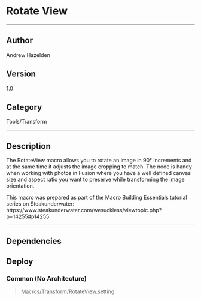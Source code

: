 # Rotate View
___

## Author
Andrew Hazelden

## Version
1.0

## Category
Tools/Transform

___

## Description
<p>The RotateView macro allows you to rotate an image in 90&deg; increments and at the same time it adjusts the image cropping to match. The node is handy when working with photos in Fusion where you have a well defined canvas size and aspect ratio you want to preserve while transforming the image orientation.</p>

<p>This macro was prepared as part of the Macro Building Essentials tutorial series on Steakunderwater:<br>
https://www.steakunderwater.com/wesuckless/viewtopic.php?p=14255#p14255</p>


___

## Dependencies

## Deploy

### Common (No Architecture)

> Macros/Transform/RotateView.setting  
